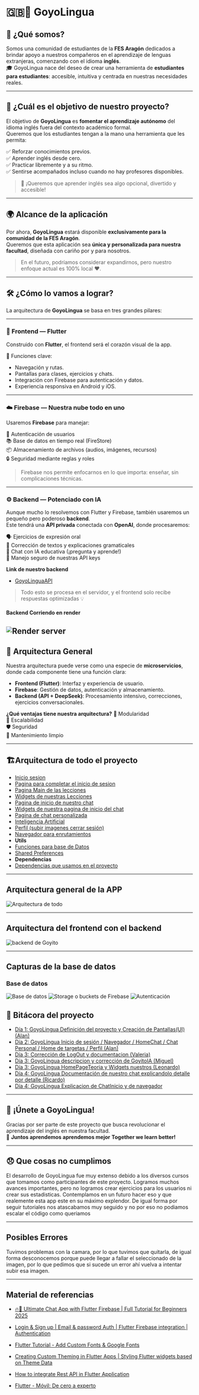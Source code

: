 # 🇬🇧📱 GoyoLingua

## 👋 ¿Qué somos?

Somos una comunidad de estudiantes de la **FES Aragón** dedicados a brindar apoyo a nuestros compañeros en el aprendizaje de lenguas extranjeras, comenzando con el idioma **inglés**.  
🎓 GoyoLingua nace del deseo de crear una herramienta de **estudiantes para estudiantes**: accesible, intuitiva y centrada en nuestras necesidades reales.

---

## 🎯 ¿Cuál es el objetivo de nuestro proyecto?

El objetivo de **GoyoLingua** es **fomentar el aprendizaje autónomo** del idioma inglés fuera del contexto académico formal.  
Queremos que los estudiantes tengan a la mano una herramienta que les permita:

✅ Reforzar conocimientos previos.  
✅ Aprender inglés desde cero.  
✅ Practicar libremente y a su ritmo.  
✅ Sentirse acompañados incluso cuando no hay profesores disponibles.

> 🧠 ¡Queremos que aprender inglés sea algo opcional, divertido y accesible!

---

## 🌍 Alcance de la aplicación

Por ahora, **GoyoLingua** estará disponible **exclusivamente para la comunidad de la FES Aragón**.  
Queremos que esta aplicación sea **única y personalizada para nuestra facultad**, diseñada con cariño por y para nosotros.

> En el futuro, podríamos considerar expandirnos, pero nuestro enfoque actual es 100% local ❤️.

---

## 🛠️ ¿Cómo lo vamos a lograr?

La arquitectura de **GoyoLingua** se basa en tres grandes pilares:

---

### 🎨 Frontend — Flutter

Construido con **Flutter**, el frontend será el corazón visual de la app.

📲 Funciones clave:
- Navegación y rutas.
- Pantallas para clases, ejercicios y chats.
- Integración con Firebase para autenticación y datos.
- Experiencia responsiva en Android y iOS.

---

### ☁️ Firebase — Nuestra nube todo en uno

Usaremos **Firebase** para manejar:

🔐 Autenticación de usuarios  
📚 Base de datos en tiempo real (FireStore)  
📦 Almacenamiento de archivos (audios, imágenes, recursos)  
🔒 Seguridad mediante reglas y roles

> Firebase nos permite enfocarnos en lo que importa: enseñar, sin complicaciones técnicas.

---

### ⚙️ Backend — Potenciado con IA

Aunque mucho lo resolvemos con Flutter y Firebase, también usaremos un pequeño pero poderoso **backend**.  
Este tendrá una **API privada** conectada con **OpenAI**, donde procesaremos:

🗣️ Ejercicios de expresión oral  
📝 Corrección de textos y explicaciones gramaticales  
🤖 Chat con IA educativa (¡pregunta y aprende!)  
🔐 Manejo seguro de nuestras API keys

**Link de nuestro backend**
- [GoyoLinguaAPI](https://github.com/SCORPIONALAN/GoyoLinguaAPI)
> Todo esto se procesa en el servidor, y el frontend solo recibe respuestas optimizadas 💡

#### Backend Corriendo en render
![Render server](./DOC/img/render.png) 
---

## 🧩 Arquitectura General

Nuestra arquitectura puede verse como una especie de **microservicios**, donde cada componente tiene una función clara:

- **Frontend (Flutter)**: Interfaz y experiencia de usuario.
- **Firebase**: Gestión de datos, autenticación y almacenamiento.
- **Backend (API + DeepSeek)**: Procesamiento intensivo, correcciones, ejercicios conversacionales.

**¿Qué ventajas tiene nuestra arquitectura?**
🧩 Modularidad  
🔁 Escalabilidad  
🛡️ Seguridad  
🧼 Mantenimiento limpio

---

## 🏗️Arquitectura de todo el proyecto
- [Inicio sesion](./DOC/componentes/onBoarding/autenticacion.md)
- [Pagina para completar el inicio de sesion](./DOC/componentes/onBoarding/completar.md)
- [Pagina Main de las lecciones](./DOC/componentes/Lecciones/homePage.md)
- [Widgets de nuestras Lecciones](./DOC/componentes/Lecciones/carga_muestra_leccion.md)
- [Pagina de inicio de nuestro chat](./DOC/componentes/chat_inicio/chatHomePage.md)
- [Widgets de nuestra pagina de inicio del chat](./DOC/componentes/chat_inicio/widgetsHomePAge.md)
- [Pagina de chat personalizada](./DOC/componentes/chat_main/chat.md)
- [Inteligencia Artificial](./DOC/componentes/GoyitoIA/goyitoIA.md)
- [Perfil (subir imagenes cerrar sesión)](./DOC/componentes/perfil/perfil.md)
- [Navegador para enrutamientos](./DOC/componentes/navegador/navegador.md)
- **Utils**
- [Funciones para base de Datos](./DOC/componentes/utils/base_de_datos.md)
- [Shared Preferences](./DOC/componentes/utils/shared_preferences.md)
- **Dependencias**
- [Dependencias que usamos en el proyecto](./DOC/componentes/dependencias/dependencias.md)
---
## Arquitectura general de la APP
![Arquitectura de todo](./DOC/img//arqDeTodo.png)

---
## Arquitectura del frontend con el backend

![backend de Goyito](./DOC/img/backend.png)

---
## Capturas de la base de datos

### Base de datos
![Base de datos](./DOC/img/Base%20de%20datos.png)
![Storage o buckets de Firebase](./DOC/img/storage.png)
![Autenticación](./DOC/img/auth.png)

## 📘 Bitácora del proyecto

- [Día 1: GoyoLingua Definición del proyecto y Creación de Pantallas(UI) (Alan)](./DOC/bitacora1.md)
- [Día 2: GoyoLingua Inicio de sesión / Navegador / HomeChat / Chat Personal / Home de targetas / Perfil (Alan)](./DOC/bitacora2.md)
- [Día 3: Corrección de LogOut y documentacion (Valeria)](./DOC/bitacora3.md)
- [Día 3: GoyoLingua descripcion y corrección de GoyitoIA (Miguel)](./DOC/bitacora4.md)
- [Día 3: GoyoLingua HomePageTeoria y Widgets nuestros (Leonardo)](./DOC/bitacora5.md)
- [Día 4: GoyoLingua Documentación de nuestro chat explicandolo detalle por detalle (Ricardo)](./DOC/bitacora6.md)
- [Día 4: GoyoLingua Explicacion de ChatInicio y de navegador](./DOC/bitacora7.md)
---
## 🚀 ¡Únete a GoyoLingua!

Gracias por ser parte de este proyecto que busca revolucionar el aprendizaje del inglés en nuestra facultad.  
🌟 **Juntos aprendemos aprendemos mejor**
    **Together we learn better!**

---

## 😞 Que cosas no cumplimos

El desarrollo de GoyoLingua fue muy extenso debido a los diversos cursos que tomamos como participantes de este proyecto. Logramos muchos avances importantes, pero no logramos crear ejercicios para los usuarios ni crear sus estadisticas. Contemplamos en un futuro hacer eso y que realemente esta app este en su máximo explendor.
De igual forma por seguir tutoriales nos atascabamos muy seguido y no por eso no podiamos escalar el código como queriamos

---
## Posibles Errores
Tuvimos problemas con la camara, por lo que tuvimos que quitarla, de igual forma desconocemos porque puede llegar a fallar el seleccionado de la imagen, por lo que pedimos que si sucede un error ahí vuelva a intentar subir esa imagen.

---

## Material de referencias

- [🔥📱 Ultimate Chat App with Flutter Firebase | Full Tutorial for Beginners 2025](https://www.youtube.com/watch?v=TWUeE6kz3Lo&t=11437s&ab_channel=ShivamGupta)

- [Login & Sign up | Email & password Auth | Flutter Firebase integration | Authentication](https://www.youtube.com/watch?v=7seYBGMPf84&list=PLEFAsRdcqVXet8G5szQEZL0lMZ9zldGHd&ab_channel=FlutterFly)

- [Flutter Tutorial - Add Custom Fonts & Google Fonts](https://www.youtube.com/watch?v=Gf-cyiWlmEI&ab_channel=HeyFlutter%E2%80%A4com)

- [Creating Custom Theming in Flutter Apps | Styling Flutter widgets based on Theme Data](https://www.youtube.com/watch?v=pdEs7BFl49E&ab_channel=vijaycreations)

- [How to integrate Rest API in Flutter Application](https://www.youtube.com/watch?v=p29G-GVzm8g&list=PL7zgwanvi8_OvGhdNt1pwvN2luynjiH1V&index=6&ab_channel=SnippetCoder)

- [Flutter - Móvil: De cero a experto](https://www.udemy.com/course/flutter-cero-a-experto/?srsltid=AfmBOoq3baiRwLIhldMOxdUxOP8pJenZnOCUv3bJUi8eQ5ImgTNDtKOE) 